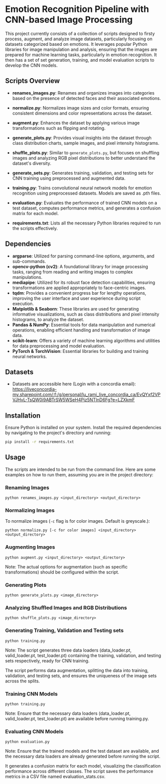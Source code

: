 # Emotion Recognition Pipeline with CNN-based Image Processing

This project currently consists of a collection of scripts designed to firsty process, augment, and analyze image datasets, particularly focusing on datasets categorized based on emotions. It leverages popular Python libraries for image manipulation and analysis, ensuring that the images are prepared for machine learning tasks, particularly in emotion recognition.
It then has a set of set generation, training, and model evaluation scripts to develop the CNN models.


## Scripts Overview

- **renames_images.py**: Renames and organizes images into categories based on the presence of detected faces and their associated emotions.

- **normalize.py**: Normalizes image sizes and color formats, ensuring consistent dimensions and color representations across the dataset.

- **augment.py**: Enhances the dataset by applying various image transformations such as flipping and rotating.

- **generate_plots.py**: Provides visual insights into the dataset through class distribution charts, sample images, and pixel intensity histograms.

- **shuffle_plots.py**: Similar to `generate_plots.py`, but focuses on shuffling images and analyzing RGB pixel distributions to better understand the dataset's diversity.

- **generate_sets.py**: Generates training, validation, and testing sets for CNN training using preprocessed and augmented data.
  
- **training.py**: Trains convolutional neural network models for emotion recognition using preprocessed datasets. Models are saved as .pth files.

- **evaluation.py**: Evaluates the performance of trained CNN models on a test dataset, computes performance metrics, and generates a confusion matrix for each model.

- **requirements.txt**: Lists all the necessary Python libraries required to run the scripts effectively.

## Dependencies

- **argparse**: Utilized for parsing command-line options, arguments, and sub-commands.
- **opencv-python (cv2)**: A foundational library for image processing tasks, ranging from reading and writing images to complex manipulations.
- **mediapipe**: Utilized for its robust face detection capabilities, ensuring transformations are applied appropriately to face-centric images.
- **tqdm**: Provides a convenient progress bar for lengthy operations, improving the user interface and user experience during script execution.
- **Matplotlib & Seaborn**: These libraries are used for generating informative visualizations, such as class distributions and pixel intensity histograms, to analyze the dataset.
- **Pandas & NumPy**: Essential tools for data manipulation and numerical operations, enabling efficient handling and transformation of image data.
- **scikit-learn**: Offers a variety of machine learning algorithms and utilities for data preprocessing and model evaluation.
- **PyTorch & TorchVision**: Essential libraries for building and training neural networks.

## Datasets
- Datasets are accessible here (Login with a concordia email): https://liveconcordia-my.sharepoint.com/:f:/g/personal/lu_rami_live_concordia_ca/EvQYxf2VPVJHvL-TsQW0i9ABTrSW5WSeH4Pjz5NTlnD6Fg?e=LZXkmF

## Installation

Ensure Python is installed on your system. Install the required dependencies by navigating to the project's directory and running:

```sh
pip install -r requirements.txt

```
## Usage

The scripts are intended to be run from the command line. Here are some examples on how to run them, assuming you are in the project directory:

### Renaming Images

```
python renames_images.py <input_directory> <output_directory>
```

### Normalizing Images

To normalize images (`-c` flag is for color images. Default is greyscale.):

```
python normalize.py [-c for color images] <input_directory> <output_directory> 
```

### Augmenting Images

```
python augment.py <input_directory> <output_directory>
```
Note: The actual options for augmentation (such as specific transformations) should be configured within the script.

### Generating Plots

```
python generate_plots.py <image_directory>
```

### Analyzing Shuffled Images and RGB Distributions

```
python shuffle_plots.py <image_directory>
```

### Generating Training, Validation and Testing sets

```
python training.py
```
Note: The script generates three data loaders (data_loader.pt, valid_loader.pt, test_loader.pt) containing the training, validation, and testing sets respectively, ready for CNN training.

The script performs data augmentation, splitting the data into training, validation, and testing sets, and ensures the uniqueness of the image sets across the splits.


### Training CNN Models

```
python training.py
```

Note: Ensure that the necessary data loaders (data_loader.pt, valid_loader.pt, test_loader.pt) are available before running training.py.

### Evaluating CNN Models

```
python evaluation.py
```

Note: Ensure that the trained models and the test dataset are available, and the necessary data loaders are already generated before running the script.

It generates a confusion matrix for each model, visualizing the classification performance across different classes.
The script saves the performance metrics in a CSV file named evaluation_stats.csv.






